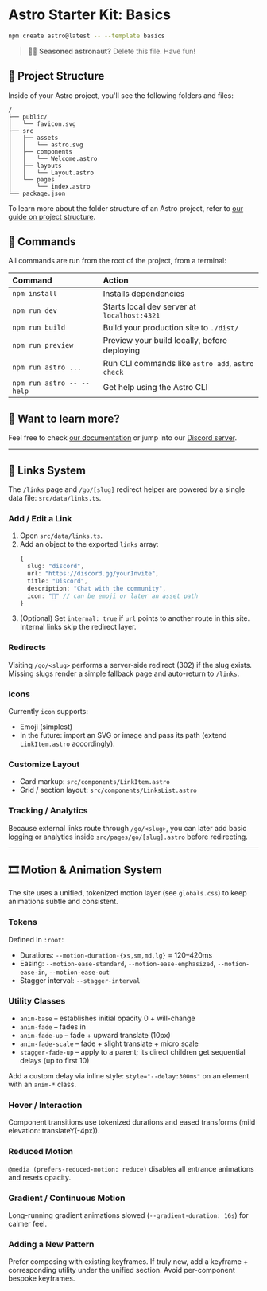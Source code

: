 # Astro Starter Kit: Basics

```sh
npm create astro@latest -- --template basics
```

> 🧑‍🚀 **Seasoned astronaut?** Delete this file. Have fun!

## 🚀 Project Structure

Inside of your Astro project, you'll see the following folders and files:

```text
/
├── public/
│   └── favicon.svg
├── src
│   ├── assets
│   │   └── astro.svg
│   ├── components
│   │   └── Welcome.astro
│   ├── layouts
│   │   └── Layout.astro
│   └── pages
│       └── index.astro
└── package.json
```

To learn more about the folder structure of an Astro project, refer to [our guide on project structure](https://docs.astro.build/en/basics/project-structure/).

## 🧞 Commands

All commands are run from the root of the project, from a terminal:

| Command                   | Action                                           |
| :------------------------ | :----------------------------------------------- |
| `npm install`             | Installs dependencies                            |
| `npm run dev`             | Starts local dev server at `localhost:4321`      |
| `npm run build`           | Build your production site to `./dist/`          |
| `npm run preview`         | Preview your build locally, before deploying     |
| `npm run astro ...`       | Run CLI commands like `astro add`, `astro check` |
| `npm run astro -- --help` | Get help using the Astro CLI                     |

## 👀 Want to learn more?

Feel free to check [our documentation](https://docs.astro.build) or jump into our [Discord server](https://astro.build/chat).

---

## 🔗 Links System

The `/links` page and `/go/[slug]` redirect helper are powered by a single data file: `src/data/links.ts`.

### Add / Edit a Link

1. Open `src/data/links.ts`.
2. Add an object to the exported `links` array:
   ```ts
   {
   	 slug: "discord",
   	 url: "https://discord.gg/yourInvite",
   	 title: "Discord",
   	 description: "Chat with the community",
   	 icon: "💬" // can be emoji or later an asset path
   }
   ```
3. (Optional) Set `internal: true` if `url` points to another route in this site. Internal links skip the redirect layer.

### Redirects

Visiting `/go/<slug>` performs a server-side redirect (302) if the slug exists. Missing slugs render a simple fallback page and auto-return to `/links`.

### Icons

Currently `icon` supports:

- Emoji (simplest)
- In the future: import an SVG or image and pass its path (extend `LinkItem.astro` accordingly).

### Customize Layout

- Card markup: `src/components/LinkItem.astro`
- Grid / section layout: `src/components/LinksList.astro`

### Tracking / Analytics

Because external links route through `/go/<slug>`, you can later add basic logging or analytics inside `src/pages/go/[slug].astro` before redirecting.

---

## 🎞 Motion & Animation System

The site uses a unified, tokenized motion layer (see `globals.css`) to keep animations subtle and consistent.

### Tokens

Defined in `:root`:

- Durations: `--motion-duration-{xs,sm,md,lg}` = 120–420ms
- Easing: `--motion-ease-standard`, `--motion-ease-emphasized`, `--motion-ease-in`, `--motion-ease-out`
- Stagger interval: `--stagger-interval`

### Utility Classes

- `anim-base` – establishes initial opacity 0 + will-change
- `anim-fade` – fades in
- `anim-fade-up` – fade + upward translate (10px)
- `anim-fade-scale` – fade + slight translate + micro scale
- `stagger-fade-up` – apply to a parent; its direct children get sequential delays (up to first 10)

Add a custom delay via inline style: `style="--delay:300ms"` on an element with an `anim-*` class.

### Hover / Interaction

Component transitions use tokenized durations and eased transforms (mild elevation: translateY(-4px)).

### Reduced Motion

`@media (prefers-reduced-motion: reduce)` disables all entrance animations and resets opacity.

### Gradient / Continuous Motion

Long-running gradient animations slowed (`--gradient-duration: 16s`) for calmer feel.

### Adding a New Pattern

Prefer composing with existing keyframes. If truly new, add a keyframe + corresponding utility under the unified section. Avoid per-component bespoke keyframes.
